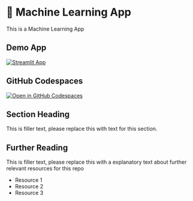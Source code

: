 # 🤖 Machine Learning App


This is a Machine Learning App

## Demo App

[![Streamlit App](https://static.streamlit.io/badges/streamlit_badge_black_white.svg)](https://njmachinelearning.streamlit.app/)

## GitHub Codespaces

[![Open in GitHub Codespaces](https://github.com/codespaces/badge.svg)](https://codespaces.new/streamlit/app-starter-kit?quickstart=1)

## Section Heading

This is filler text, please replace this with text for this section.

## Further Reading

This is filler text, please replace this with a explanatory text about further relevant resources for this repo
- Resource 1
- Resource 2
- Resource 3
